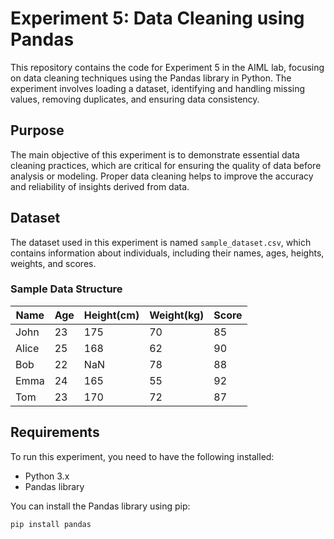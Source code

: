 # Experiment 5: Data Cleaning using Pandas

This repository contains the code for Experiment 5 in the AIML lab, focusing on data cleaning techniques using the Pandas library in Python. The experiment involves loading a dataset, identifying and handling missing values, removing duplicates, and ensuring data consistency.

## Purpose

The main objective of this experiment is to demonstrate essential data cleaning practices, which are critical for ensuring the quality of data before analysis or modeling. Proper data cleaning helps to improve the accuracy and reliability of insights derived from data.

## Dataset

The dataset used in this experiment is named `sample_dataset.csv`, which contains information about individuals, including their names, ages, heights, weights, and scores.

### Sample Data Structure

| Name  | Age  | Height(cm) | Weight(kg) | Score |
|-------|------|------------|-------------|-------|
| John  | 23   | 175        | 70          | 85    |
| Alice | 25   | 168        | 62          | 90    |
| Bob   | 22   | NaN        | 78          | 88    |
| Emma  | 24   | 165        | 55          | 92    |
| Tom   | 23   | 170        | 72          | 87    |

## Requirements

To run this experiment, you need to have the following installed:

- Python 3.x
- Pandas library

You can install the Pandas library using pip:

```bash
pip install pandas
